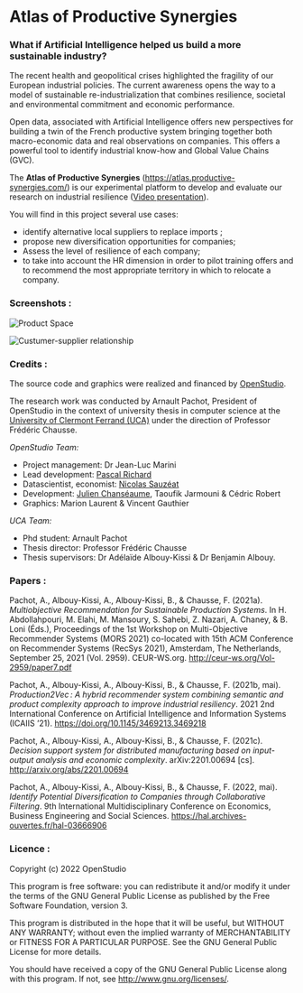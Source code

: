 # Atlas of Productive Synergies

### What if Artificial Intelligence helped us build a more sustainable industry? #

The recent health and geopolitical crises highlighted the fragility of our European industrial policies. The current awareness opens the way to a model of sustainable re-industrialization that combines resilience, societal and environmental commitment and economic performance.

Open data, associated with Artificial Intelligence offers new perspectives for building a twin of the French productive system bringing together both macro-economic data and real observations on companies. This offers a powerful tool to identify industrial know-how and Global Value Chains (GVC). 

The **Atlas of Productive Synergies** (<https://atlas.productive-synergies.com/>) is our experimental platform to develop and evaluate our research on industrial resilience ([Video presentation](https://www.youtube.com/watch?v=UmKzEqd6fa0 "Video presentation")).

You will find in this project several use cases: 
* identify alternative local suppliers to replace imports ;
* propose new diversification opportunities for companies;
* Assess the level of resilience of each company;
* to take into account the HR dimension in order to pilot training offers and to recommend the most appropriate territory in which to relocate a company.


### Screenshots : #
![Product Space](https://github.com/apachot/Atlas-Productive-Synergies/blob/main/screenshots/Product_space_CF_atlas.png?raw=true "Product Space")

![Custumer-supplier relationship](https://github.com/apachot/Atlas-Productive-Synergies/blob/main/screenshots/Recommandation_alternatives.png?raw=true "Custumer-supplier relationship")

### Credits : #

The source code and graphics were realized and financed by [OpenStudio](https://open.studio "OpenStudio").

The research work was conducted by Arnault Pachot, President of OpenStudio in the context of university thesis in computer science at the [University of Clermont Ferrand (UCA)](https://uca.fr) under the direction of Professor Frédéric Chausse. 

*OpenStudio Team:*
* Project management: Dr Jean-Luc Marini
* Lead development: [Pascal Richard](https://github.com/Pascal-Richard)
* Datascientist, economist: [Nicolas Sauzéat](https://github.com/NicolasSauzeat)
* Development: [Julien Chanséaume](https://github.com/bibich), Taoufik Jarmouni & Cédric Robert
* Graphics: Marion Laurent & Vincent Gauthier
 
*UCA Team:*
* Phd student: Arnault Pachot
* Thesis director: Professor Frédéric Chausse
* Thesis supervisors: Dr Adélaïde Albouy-Kissi & Dr Benjamin Albouy.

### Papers : #

Pachot, A., Albouy-Kissi, A., Albouy-Kissi, B., & Chausse, F. (2021a). *Multiobjective Recommendation for Sustainable Production Systems*. In H. Abdollahpouri, M. Elahi, M. Mansoury, S. Sahebi, Z. Nazari, A. Chaney, & B. Loni (Éds.), Proceedings of the 1st Workshop on Multi-Objective Recommender Systems (MORS 2021) co-located with 15th ACM Conference on Recommender Systems (RecSys 2021), Amsterdam, The Netherlands, September 25, 2021 (Vol. 2959). CEUR-WS.org. http://ceur-ws.org/Vol-2959/paper7.pdf

Pachot, A., Albouy-Kissi, A., Albouy-Kissi, B., & Chausse, F. (2021b, mai). *Production2Vec : A hybrid recommender system combining semantic and product complexity approach to improve industrial resiliency*. 2021 2nd International Conference on Artificial Intelligence and Information Systems (ICAIIS ’21). https://doi.org/10.1145/3469213.3469218

Pachot, A., Albouy-Kissi, A., Albouy-Kissi, B., & Chausse, F. (2021c). *Decision support system for distributed manufacturing based on input-output analysis and economic complexity*. arXiv:2201.00694 [cs]. http://arxiv.org/abs/2201.00694

Pachot, A., Albouy-Kissi, A., Albouy-Kissi, B., & Chausse, F. (2022, mai). *Identify Potential Diversification to Companies through Collaborative Filtering*. 9th International Multidisciplinary Conference on Economics, Business Engineering and Social Sciences. https://hal.archives-ouvertes.fr/hal-03666906


### Licence : #
Copyright (c) 2022 OpenStudio

This program is free software: you can redistribute it and/or modify it under the terms of the GNU General Public License as published by the Free Software Foundation, version 3.

This program is distributed in the hope that it will be useful, but WITHOUT ANY WARRANTY; without even the implied warranty of MERCHANTABILITY or FITNESS FOR A PARTICULAR PURPOSE. See the GNU General Public License for more details.
 
You should have received a copy of the GNU General Public License along with this program. If not, see <http://www.gnu.org/licenses/>.
